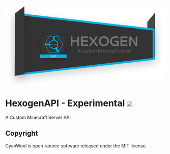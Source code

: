 ![](https://raw.githubusercontent.com/DevWool/CyanWoolAPI/master/others/HEXOGEN_API_LOGO_REDESIGN_1.png)
# HexogenAPI - Experimental ![](https://codeship.com/projects/3e675050-5a28-0133-ef4a-0e6f49d10408/status?branch=master)

A Custom Minecraft Server API

Copyright
---------
CyanWool is open-source software released under the MIT license.
